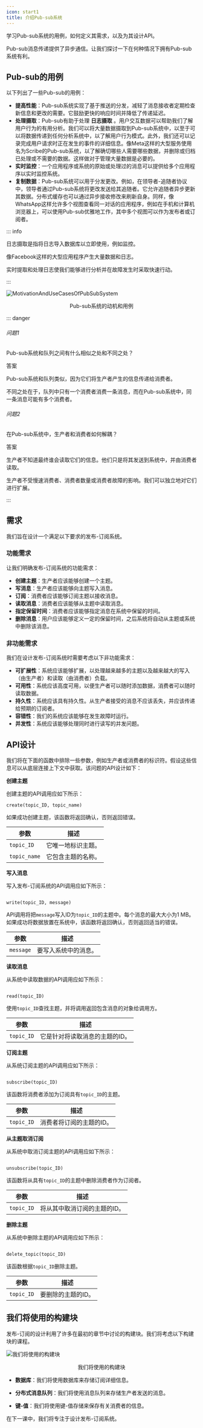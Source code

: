 ```yaml
---
icon: start1
title: 介绍Pub-sub系统
---
```



学习Pub-sub系统的用例，如何定义其需求，以及为其设计API。

Pub-sub消息传递提供了异步通信。让我们探讨一下在何种情况下拥有Pub-sub系统有利。

## Pub-sub的用例

以下列出了一些Pub-sub的用例：

- **提高性能**：Pub-sub系统实现了基于推送的分发，减轻了消息接收者定期检查新信息和更改的需要。它鼓励更快的响应时间并降低了传递延迟。
- **处理摄取**：Pub-sub有助于处理 **日志摄取** 。用户交互数据可以帮助我们了解用户行为的有用分析。我们可以将大量数据摄取到Pub-sub系统中，以至于可以将数据传递到任何分析系统中，以了解用户行为模式。此外，我们还可以记录完成用户请求时正在发生的事件的详细信息。像Meta这样的大型服务使用名为Scribe的Pub-sub系统，以了解确切哪些人需要哪些数据，并删除或归档已处理或不需要的数据。这样做对于管理大量数据是必要的。
- **实时监控**：一个应用程序或系统的原始或处理过的消息可以提供给多个应用程序以实时监控系统。
- **复制数据**：Pub-sub系统可以用于分发更改。例如，在领导者-追随者协议中，领导者通过Pub-sub系统将更改发送给其追随者。它允许追随者异步更新其数据。分布式缓存也可以通过异步接收修改来刷新自身。同样，像WhatsApp这样允许多个视图查看同一对话的应用程序，例如在手机和计算机浏览器上，可以使用Pub-sub优雅地工作，其中多个视图可以作为发布者或订阅者。

::: info

日志摄取是指将日志导入数据库以立即使用，例如监控。

像Facebook这样的大型应用程序产生大量数据和日志。

实时提取和处理日志使我们能够进行分析并在故障发生时采取快速行动。

:::

![MotivationAndUseCasesOfPubSubSystem](/img/18-Pub-sub/MotivationAndUseCasesOfPubSubSystem.png)

<center>Pub-sub系统的动机和用例</center>

::: danger

###### 问题1

Pub-sub系统和队列之间有什么相似之处和不同之处？

答案

Pub-sub系统和队列类似，因为它们将生产者产生的信息传递给消费者。

不同之处在于，队列中只有一个消费者消费一条消息，而在Pub-sub系统中，同一条消息可能有多个消费者。

###### 问题2

在Pub-sub系统中，生产者和消费者如何解耦？

答案

生产者不知道最终谁会读取它们的信息。他们只是将其发送到系统中，并由消费者读取。

生产者不受慢速消费者、消费者数量或消费者故障的影响。我们可以独立地对它们进行扩展。

:::

## 需求

我们旨在设计一个满足以下要求的发布-订阅系统。

### 功能需求

让我们明确发布-订阅系统的功能需求：

- **创建主题**：生产者应该能够创建一个主题。
- **写消息**：生产者应该能够向主题写入消息。
- **订阅**：消费者应该能够订阅主题以接收消息。
- **读取消息**：消费者应该能够从主题中读取消息。
- **指定保留时间**：消费者应该能够指定消息在系统中保留的时间。
- **删除消息**：用户应该能够定义一定的保留时间，之后系统将自动从主题或系统中删除该消息。

### 非功能需求

我们在设计发布-订阅系统时需要考虑以下非功能需求：

- **可扩展性**：系统应该能够扩展，以处理越来越多的主题以及越来越大的写入（由生产者）和读取（由消费者）负载。
- **可用性**：系统应该高度可用，以便生产者可以随时添加数据，消费者可以随时读取数据。
- **持久性**：系统应该具有持久性。从生产者接受的消息不应该丢失，并应该传递给预期的订阅者。
- **容错性**：我们的系统应该能够在发生故障时运行。
- **并发性**：系统应该能够处理同时进行读写的并发问题。

## API设计

我们将在下面的函数中排除一些参数，例如生产者或消费者的标识符。假设这些信息可以从底层连接上下文中获取。该问题的API设计如下：

**创建主题**

创建主题的API调用应如下所示：

```
create(topic_ID, topic_name)
```

如果成功创建主题，该函数将返回确认，否则返回错误。

| **参数**     | **描述**           |
| ------------ | ------------------ |
| `topic_ID`   | 它唯一地标识主题。 |
| `topic_name` | 它包含主题的名称。 |

**写入消息**

写入发布-订阅系统的API调用应如下所示：

```

write(topic_ID, message)
```

API调用将把`message`写入ID为`topic_ID`的主题中。每个消息的最大大小为1 MB。如果成功将数据放置在系统中，该函数将返回确认，否则返回适当的错误。

| **参数**  | **描述**             |
| --------- | -------------------- |
| `message` | 要写入系统中的消息。 |

**读取消息**

从系统中读取数据的API调用应如下所示：

```

read(topic_ID)
```

使用`topic_ID`查找主题，并将调用返回包含消息的对象给调用方。

| **参数**   | **描述**                       |
| ---------- | ------------------------------ |
| `topic_ID` | 它是针对将读取消息的主题的ID。 |

**订阅主题**

从系统订阅主题的API调用应如下所示：

```

subscribe(topic_ID)
```

该函数将消费者添加为订阅具有`topic_ID`的主题。

| **参数**   | **描述**                 |
| ---------- | ------------------------ |
| `topic_ID` | 消费者将订阅的主题的ID。 |

**从主题取消订阅**

从系统中取消订阅主题的API调用应如下所示：

```

unsubscribe(topic_ID)
```

该函数将从具有`topic_ID`的主题中删除消费者作为订阅者。

| **参数**   | **描述**                     |
| ---------- | ---------------------------- |
| `topic_ID` | 将从其中取消订阅的主题的ID。 |

**删除主题**

从系统中删除主题的API调用应如下所示：

```

delete_topic(topic_ID)
```

该函数根据`topic_ID`删除主题。

| **参数**   | **描述**           |
| ---------- | ------------------ |
| `topic_ID` | 要删除的主题的ID。 |

## 我们将使用的构建块

发布-订阅的设计利用了许多在最初的章节中讨论的构建块。我们将考虑以下构建块的课程。

![我们将使用的构建块](/img/18-Pub-sub/TheBuildingBlocksWeWillUse.png)

<center>我们将使用的构建块</center>

- **数据库**：我们将使用数据库来存储订阅详细信息。

- **分布式消息队列**：我们将使用消息队列来存储生产者发送的消息。

- **键-值**：我们将使用键-值存储来保存有关消费者的信息。

在下一课中，我们将专注于设计发布-订阅系统。